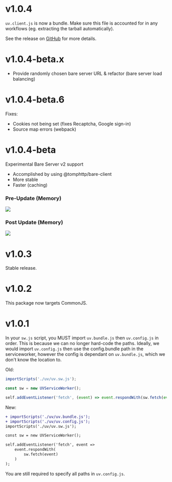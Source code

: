 # v1.0.4

`uv.client.js` is now a bundle. Make sure this file is accounted for in any workflows (eg. extracting the tarball automatically).

See the release on [GitHub](https://github.com/titaniumnetwork-dev/Ultraviolet/releases/tag/v1.0.4-beta) for more details.

# v1.0.4-beta.x
- Provide randomly chosen bare server URL & refactor (bare server load balancing)


# v1.0.4-beta.6
Fixes:

- Cookies not being set (fixes Recaptcha, Google sign-in)
- Source map errors (webpack)


# v1.0.4-beta
Experimental Bare Server v2 support

- Accomplished by using @tomphttp/bare-client
- More stable
- Faster (caching)

### Pre-Update (Memory)

<img src="https://cdn.discordapp.com/attachments/951957740337643543/1043383736227598396/image.png">

### Post Update (Memory)

<img src="https://cdn.discordapp.com/attachments/959140616149794816/1048364779787530330/image.png">


# v1.0.3
Stable release.

# v1.0.2

This package now targets CommonJS.

# v1.0.1

In your `sw.js` script, you MUST import `uv.bundle.js` then `uv.config.js` in order. This is because we can no longer hard-code the paths. Ideally, we would import `uv.config.js` then use the config.bundle path in the serviceworker, however the config is dependant on `uv.bundle.js`, which we don't know the location to.

Old:

```js
importScripts('./uv/uv.sw.js');

const sw = new UVServiceWorker();

self.addEventListener('fetch', (event) => event.respondWith(sw.fetch(event)));
```

New:

```diff
+ importScripts('./uv/uv.bundle.js');
+ importScripts('./uv/uv.config.js');
importScripts('./uv/uv.sw.js');

const sw = new UVServiceWorker();

self.addEventListener('fetch', event =>
    event.respondWith(
        sw.fetch(event)
    )
);
```

You are still required to specify all paths in `uv.config.js`.
